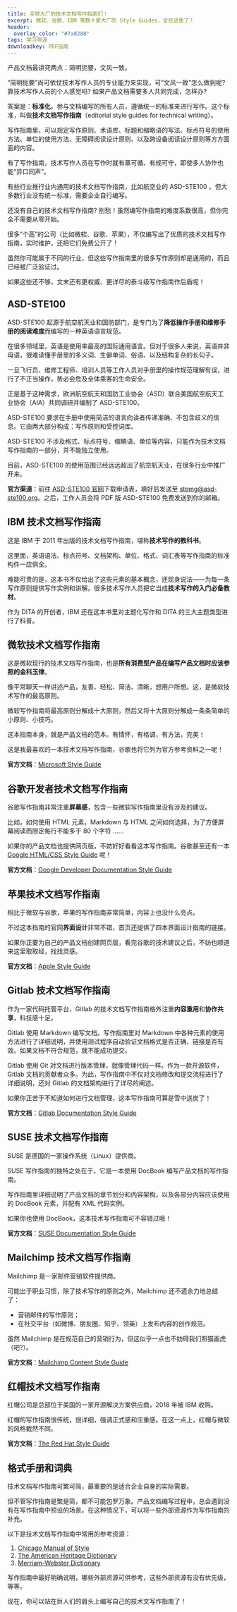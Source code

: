 ```yaml
---
title: 全球大厂的技术文档写作指南们！
excerpt: 微软、谷歌、IBM 等数十家大厂的 Style Guides，全在这里了！
header:
  overlay_color: "#7a8288"
tags: 学习资源
downloadkey: PDF指南
---
```


产品文档最讲究两点：简明扼要，文风一致。

“简明扼要”尚可依仗技术写作人员的专业能力来实现，可“文风一致”怎么做到呢? 靠技术写作人员的个人感觉吗? 如果产品文档需要多人共同完成，怎样办?

答案是：**标准化**。参与文档编写的所有人员，遵循统一的标准来进行写作。这个标准，叫做**技术文档写作指南**（editorial style guides for technical writing）。

写作指南里，可以规定写作原则、术语库、标题和缩略语的写法、标点符号的使用方法、单位的使用方法、无障碍阅读设计原则、以及跨设备阅读设计原则等方方面面的内容。

有了写作指南，技术写作人员在写作时就有章可循、有规可守，即使多人协作也能“异口同声”。

有些行业推行业内通用的技术文档写作指南，比如航空业的 ASD-STE100 。但大多数行业没有统一标准，需要企业自行编写。

还没有自己的技术文档写作指南? 别愁！虽然编写作指南的难度系数很高，但你完全不需要从零开始。

很多“个高”的公司（比如微软、谷歌、苹果），不仅编写出了优质的技术文档写作指南，实时维护，还把它们免费公开了！

虽然你可能属于不同的行业，但这些写作指南里的很多写作原则却是通用的，而且已经被广泛验证过。

如果这些还不够，文末还有更权威、更详尽的泰斗级写作指南作后盾呢！


## ASD-STE100

ASD-STE100 起源于航空航天业和国防部门，是专门为了**降低操作手册和维修手册的阅读难度**而编写的一种英语语言规范。

在很多领域里，英语是使用率最高的国际通用语言。但对于很多人来说，英语并非母语，很难读懂手册里的多义词、生僻单词、俗语、以及结构复杂的长句子。

一旦飞行员、维修工程师、培训人员等工作人员对手册里的操作规范理解有误，进行了不正当操作，势必会危及全体乘客的生命安全。

正是基于这种需求，欧洲航空航天和国防工业协会（ASD）联合美国航空航天工业协会（AIA）共同调研并编制了 ASD-STE100。

ASD-STE100 要求在手册中使用简洁的语言向读者传递准确、不包含歧义的信息。它由两大部分构成：写作原则和受控词库。

ASD-STE100 不涉及格式、标点符号、缩略语、单位等内容，只能作为技术文档写作指南的一部分，并不能独立使用。

目前，ASD-STE100 的使用范围已经远远超出了航空航天业，在很多行业中推广开来。

**官方渠道**：前往 [ASD-STE100 官网](http://www.asd-ste100.org/request.html)下载申请表，填好后发送至 stemg@asd-ste100.org。之后，工作人员会将 PDF 版 ASD-STE100 免费发送到你的邮箱。

## IBM 技术文档写作指南

这是 IBM 于 2011 年出版的技术文档写作指南，堪称**技术写作的教科书**。

这里面，英语语法、标点符号、文档架构、单位、格式、词汇表等写作指南的标准构件一应俱全。

难能可贵的是，这本书不仅给出了这些元素的基本概念，还现身说法——为每一条写作原则提供写作实例和讲解。很多技术写作人员把它当成**技术写作的入门必备教材**。

作为 DITA 的开创者，IBM 还在这本书里对主题化写作和 DITA 的三大主题类型进行了科普。

## 微软技术文档写作指南

这是微软现行的技术文档写作指南，也是**所有消费型产品在编写产品文档时应该参照的金科玉律**。

像平常聊天一样讲述产品，友善、轻松、简洁、清晰，想用户所想。这，是微软技术写作的最高原则。

微软写作指南将最高原则分解成十大原则，然后又将十大原则分解成一条条简单的小原则、小技巧。

这本指南本身，就是产品文档的范本。有情怀，有格调，有方法，完美！

这是我最喜欢的一本技术文档写作指南，谷歌也将它列为官方参考资料之一呢！

**官方文档**：[Microsoft Style Guide](https://docs.microsoft.com/zh-cn/style-guide/welcome/)

## 谷歌开发者技术文档写作指南

谷歌写作指南非常注重**屏幕感**，包含一些微软写作指南里没有涉及的建议。

比如，如何使用 HTML 元素，Markdown 与 HTML 之间如何选择，为了方便屏幕阅读而限定每行不能多于 80 个字符 …… 

如果你的产品文档也提供网页版，不妨好好看看这本写作指南。谷歌甚至还有一本 [Google HTML/CSS Style Guide](https://google.github.io/styleguide/htmlcssguide.html) 呢！

**官方文档**：[Google Developer Documentation Style Guide](https://developers.google.cn/style)

## 苹果技术文档写作指南

相比于微软与谷歌，苹果的写作指南非常简单，内容上也没什么亮点。

不过这本指南的官网**界面设计**非常不错，首页还提供了四本界面设计指南的链接。

如果你正要为自己的产品文档创建网页版，看完谷歌的技术建议之后，不妨也顺道来这里取取经，找找灵感。

**官方文档**：[Apple Style Guide](https://help.apple.com/applestyleguide/#/)

## Gitlab 技术文档写作指南

作为一家代码托管平台，Gitlab 的技术文档写作指南格外注重**内容重用**和**协作共享**，科技感十足。

Gitlab 使用 Markdown 编写文档。写作指南里对 Markdown 中各种元素的使用方法进行了详细说明，并使用测试程序自动验证文档格式是否正确、链接是否有效。如果文档不符合规范，就不能成功提交。

Gitlab 使用 Git 对文档进行版本管理，就像管理代码一样。作为一款开源软件，Gitlab 文档的贡献者众多。为此，写作指南中不仅对文档修改和提交流程进行了详细说明，还对 Gitlab 的文档架构进行了详尽的阐述。

如果你正苦于不知道如何进行文档管理，这本写作指南可算是雪中送炭了！

**官方文档**：[Gitlab Documentation Style Guide](https://docs.gitlab.com/ee/development/documentation/styleguide/index.html)

## SUSE 技术文档写作指南

SUSE 是德国的一家操作系统（Linux）提供商。

SUSE 写作指南的独特之处在于，它是一本使用 DocBook 编写产品文档的写作指南。

写作指南里详细说明了产品文档的章节划分和内容架构，以及各部分内容应该使用的 DocBook 元素，并配有 XML 代码实例。

如果你也使用 DocBook，这本技术写作指南可不容错过哦！

**官方文档**：[SUSE Documentation Style Guide](https://documentation.suse.com/en-us/style/current/single-html/docu_styleguide/#)

## Mailchimp 技术文档写作指南

Mailchimp 是一家邮件营销软件提供商。

可能出于职业习惯，除了技术写作的原则之外，Mailchimp 还不遗余力地总结了：
- 营销邮件的写作原则；
- 在社交平台（如微博、朋友圈、知乎、领英）上发布内容的创作规范。

虽然 Mailchimp 是在规范自己的营销行为，但这似乎一点也不妨碍我们照猫画虎（吧?）。

**官方文档**：[Mailchimp Content Style Guide](https://styleguide.mailchimp.com/)

## 红帽技术文档写作指南

红帽公司是总部位于美国的一家开源解决方案供应商，2018 年被 IBM 收购。

红帽的写作指南很传统，很详细，强调正式感和庄重感。在这一点上，红帽与微软的风格截然不同。

**官方文档**：[The Red Hat Style Guide](http://stylepedia.net/style/)

## 格式手册和词典

技术文档写作指南可繁可简，最重要的是适合企业自身的实际需要。

但不管写作指南是繁是简，都不可能包罗万象。产品文档编写过程中，总会遇到没有在写作指南中预设的场景。在这种情况下，可以将一些外部资源作为写作指南的补充。

以下是技术文档写作指南中常用的参考资源：
1. [Chicago Manual of Style](https://www.chicagomanualofstyle.org/home.html)
2. [The American Heritage Dictionary](https://ahdictionary.com/)
3. [Merriam-Webster Dictionary](https://www.merriam-webster.com/)

写作指南中最好明确说明，哪些外部资源可供参考，这些外部资源有没有优先级，等等。

现在，你可以站在巨人们的肩头上编写自己的技术文写作指南了！



